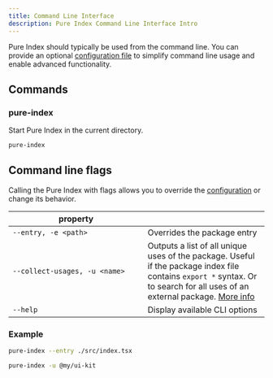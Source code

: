 ```yaml
---
title: Command Line Interface
description: Pure Index Command Line Interface Intro
---
```


Pure Index should typically be used from the command line. You can provide an optional [configuration file](/pure-index/reference/configuration) to simplify command line usage and enable advanced functionality.

## Commands

### pure-index

Start Pure Index in the current directory.

```sh
pure-index
```

## Command line flags

Calling the Pure Index with flags allows you to override the [configuration](/pure-index/reference/configuration) or change its behavior.

<!-- prettier-ignore -->
| <div style="width:250px">property</div> |                                                   |
| --------------------------------------- | ------------------------------------------------- |
| `--entry, -e <path>`                    | Overrides the package entry                       |
| `--collect-usages, -u <name>`           | Outputs a list of all unique uses of the package. Useful if the package index file contains `export *` syntax. Or to search for all uses of an external package. [More info](/pure-index/explanation/limitations) |
| `--help`                                | Display available CLI options                     |

### Example

```sh
pure-index --entry ./src/index.tsx

pure-index -u @my/ui-kit
```
